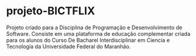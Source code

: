 # projeto-BICTFLIX
Projeto criado para a Disciplina de Programação e Desenvolvimento de Software. Consiste em uma plataforma de educação complementar criada para os alunos do Curso De Bacharel Interdisciplinar em Ciencia e Tecnologia da Universidade Federal do Maranhão.
